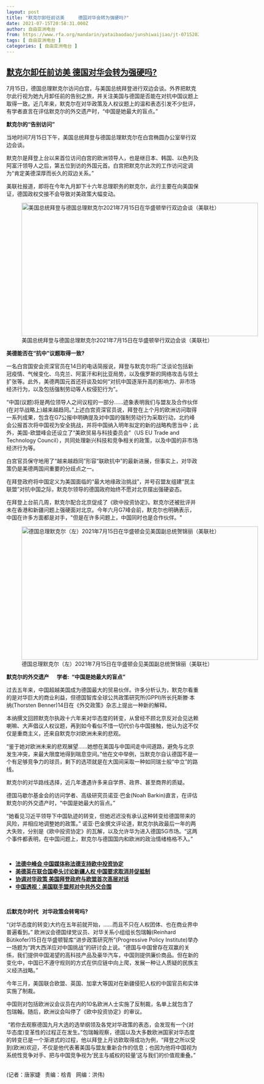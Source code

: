 ```yaml
---
layout: post
title: "默克尔卸任前访美     德国对华会转为强硬吗?"
date: 2021-07-15T20:58:31.000Z
author: 自由亚洲电台
from: https://www.rfa.org/mandarin/yataibaodao/junshiwaijiao/jt-07152021114216.html
tags: [ 自由亚洲电台 ]
categories: [ 自由亚洲电台 ]
---
```

<!--1626382711000-->
[默克尔卸任前访美     德国对华会转为强硬吗?](https://www.rfa.org/mandarin/yataibaodao/junshiwaijiao/jt-07152021114216.html)
------

<div>
<p></p><p>7月15日，德国总理默克尔访问白宫，与美国总统拜登进行双边会谈。外界把默克尔此行视为她九月卸任前的告别之旅，并关注美国与德国是否能在对抗中国议题上取得一致。近几年来，默克尔在对华政策及人权议题上的温和表态引发不少批评，有学者直言在评估默克尔的外交遗产时，“中国是她最大的盲点。”<span></span></p><p><span><strong><span>默克尔的“告别访问”</span></strong><strong>      </strong></span></p><p><span><span>当地时间</span>7月15日下午，美国总统拜登与德国总理默克尔在白宫椭圆办公室举行双边会谈。</span></p><p><span>默克尔是拜登上台以来首位访问白宫的欧洲领导人，也是继日本、韩国、以色列及阿富汗领导人之后，第五位到访的外国元首。白宫把默克尔此次的工作访问定调为“肯定美德深厚而长久的双边关系。”</span></p><p><span><span>美联社报道，即将在今年九月卸下十六</span>年总理职务的默克尔，此行主要在向美国保证，德国政权交接不会导致对美政策大幅变动。</span></p><p><span><figure class="image-richtext image-inline captioned" style="width:620px;"><img alt="美国总统拜登与德国总理默克尔2021年7月15日在华盛顿举行双边会谈（美联社）" height="349" src="https://www.rfa.org/mandarin/yataibaodao/junshiwaijiao/jt-07152021114216.html/jt0715a.jpg/@@images/fb6ff5be-7d5b-4c4c-85db-f65b9e3e402e.jpeg" title="jt0715a.jpg" width="620"/><figcaption class="image-caption">美国总统拜登与德国总理默克尔2021年7月15日在华盛顿举行双边会谈（美联社）</figcaption><small></small></figure></span></p><p><span><strong><span>美德能否在“抗中”议题取得一致</span></strong><strong>?  </strong></span></p><p><span><span>一名白宫国安会资深官员在</span>14日的电话简报说，拜登与默克尔将广泛谈论包括新冠疫情、气候变化、乌克兰、阿富汗和利比亚局势，以及俄罗斯的网络攻击与领土扩张等。此外，美德两国元首还将谈及如何“对抗中国逐渐升高的影响力、非市场经济行为，以及包括强制劳动等人权侵犯行为”。</span></p><p><span><span>“<span>中国</span></span><span>(</span><span>议题</span><span>)</span><span>将是两位领导人之间议程的一部分……迹象表明我们与盟友及合作伙伴</span><span>(</span><span>在对华战略上</span><span>)</span><span>越来越趋同</span><span>。”上述白宫资深官员说，拜登在上个月的欧洲访问取得一系列成果，包含在</span>G7公报中明确提及对中国的强制劳动行为采取行动，北约峰会公报首次将中国视为安全挑战，并将中国纳入明年拟定的新的战略构思当中；此外，美国-欧盟峰会还设立了“美欧贸易与科技委员会”（US EU Trade and Technology Council），共同处理新兴科技和竞争相关的政策，以及中国的非市场经济行为等。</span></p><p><span><span>白宫官员保守地用了“越来越趋同”形容</span>“联欧抗中”的最新进展，但事实上，对华政策仍是美德两国间重要的分歧点之一。</span></p><p><span>在拜登政府将中国定义为美国面临的“最大地缘政治挑战”，并号召盟友组建“民主联盟”对抗中国之际，默克尔领导的德国政府始终不愿对北京摆出强硬姿态。</span></p><p><span><span>在拜登上台前几周，默克尔配合北京促成了《欧中投资协定》。默克尔还被批评并未在香港和新疆问题上强硬面对北京。今年六月</span>G7峰会前，默克尔也明确表示，中国在许多方面都是对手，"但是在许多问题上，中国同时也是合作伙伴。"</span></p><p><span><figure class="image-richtext image-inline captioned" style="width:620px;"><img alt="德国总理默克尔（左）2021年7月15日在华盛顿会见美国副总统贺锦丽（美联社）" height="349" src="https://www.rfa.org/mandarin/yataibaodao/junshiwaijiao/jt-07152021114216.html/jt0715.jpg/@@images/0a776c26-d6d5-4e61-9dad-d2e464c90b31.jpeg" title="jt0715.jpg" width="620"/><figcaption class="image-caption">德国总理默克尔（左）2021年7月15日在华盛顿会见美国副总统贺锦丽（美联社）</figcaption><small></small></figure></span></p><p><span><strong><span>默克尔的外交遗产</span></strong><strong>      </strong><strong><span>学者</span></strong><strong>:  “</strong><strong><span>中国是她最大的盲点”</span></strong></span></p><p><span><span>过去五年来，中国超越美国成为德国最大的贸易伙伴。许多分析认为，默克尔看重的是对华巨大的商业利益，但德国智库全球公共政策研究所</span>(GPPI)所长托斯滕·本纳(Thorsten Benner)14日在《外交政策》杂志上提出一种新的解释。</span></p><p><span><span>本纳撰文回顾默克尔执政十六</span>年来对华态度的转变，从曾经不顾北京反对会见达赖喇嘛、大声倡议人权议题，再到如今看似不惜一切代价与中国接触，他认为这不仅仅是重商主义，还来自默克尔对欧洲未来的悲观。</span></p><p><span>“鉴于<span>她对欧洲未来的悲观展望……她想在美国与中国间走中间道路，避免与北京发生冲突，来最大限度地得到喘息空间</span>。”他在文中举例，当默克尔自认德国不是一个有足够竞争力的球员，剩下的选项就是在大国间采取一种如同瑞士般“中立”的路线。</span></p><p><span>默克尔的对华路线选择，近几年遭遇许多来自学界、政界、甚至商界的质疑。</span></p><p><span><span>德国马歇尔基金会的访问学者、高级研究员诺亚·巴金</span>(Noah Barkin)直言，在评估默克尔的外交遗产时，“中国是她最大的盲点。”</span></p><p><span><span>“<span>她看见习近平领导下中国轨迹的转变，但她迟迟没有承认这种转变给德国带来的风险，并相应地调整她的政策</span>。”</span> 诺亚·巴金撰文评论道，默克尔执政最后一年的两大失败，分别是《欧中投资协定》的瓦解，以及允许华为进入德国5G市场。“<span>这两个事件都表明，在中国问题上，默克尔与德国国内和欧洲的政治情绪格格不入</span>。”<p><br/></p><ul><li><a href="https://www.rfa.org/mandarin/yataibaodao/junshiwaijiao/cl-07062021132509.html"><strong>法德中峰会 中国媒体称法德支持欧中投资协定</strong></a></li><li><strong><a href="https://www.rfa.org/mandarin/Xinwen/6-05112021112449.html">美德英在联合国牵头讨论新疆人权 中国要求取消并促抵制</a></strong><a href="https://www.rfa.org/mandarin/yataibaodao/junshiwaijiao/hc-06092021151849.html"><strong></strong></a></li><li><strong><a href="https://www.rfa.org/mandarin/yataibaodao/junshiwaijiao/cl-05272021134036.html">协调对华政策 美国拜登政府与欧盟首次高层对话</a></strong></li><li><strong><a href="https://www.rfa.org/mandarin/zhuanlan/zhongguotoushi/review-05262021125735.html">中国透视：美国联手盟邦对中共外交合围</a></strong></li></ul><p><br/></p><p><span><strong></strong><strong><span>后默克尔时代</span></strong><strong>   </strong><strong><span>对华政策会转弯吗</span></strong><strong>?</strong></span></p><p><span><span>“</span><span>(</span><span>对华态度的转变</span><span>)</span><span>大约在五年前就开始，……而且不只在人权团体、也在商业界中普遍看到</span><span>。”</span> 欧洲议会德国绿党议员、对华关系小组组长包瑞翰(Reinhard Bütikofer)15日在华盛顿智库“进步政策研究所”(Progressive Policy Institute)举办一场题为“跨大西洋应对中国挑战”的研讨会上说。“<span>德国与中国曾存在双赢的关係，我们提供中国渴望的高科技产品及豪华汽车，中国则提供廉价商品。但在新的变化中，中国已不遵守规则的方式在供应链中向上爬，发展一种让人质疑的民族主义经济战略</span>。”</span></p><p><span>今年三月，美国联合欧盟、英国、加拿大等国对在新疆侵犯人权的中国官员和实体实施了制裁。</span></p><p><span><span>中国则对包括欧洲议会议员在内的</span>10名欧洲人士实施了反制裁，名单上就包含了包瑞翰。随后，欧洲议会叫停了《欧中投资协定》的审议。</span></p><p><span> “<span>若你去观察德国九月大选的选举纲领及各党对华政策的表态，会发现有一个</span><span>(</span><span>对华态度</span><span>)</span><span>变革性的过程正在发生</span><span>。”包瑞翰观察，德国以及大多数欧洲国家对华态度的转变已是一个渐进式的过程，他以拜登上月访欧取得成功为例，</span>“拜登之所以受到<span>(</span><span>欧洲</span><span>)</span><span>欢迎，不仅是他代表著美国与盟友重新合作的信息；也因为他将中国视为系统性竞争对手、把与中国竞争视为‘民主与威权的较量’这与我们的价值观重叠</span><span>。”<p><br/>(记者：唐家婕   责编：梒青   网编：洪伟)</p></span></span></p></span></p>
</div>
